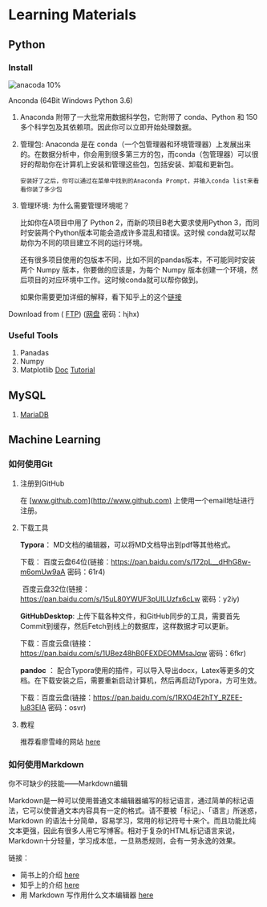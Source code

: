 # Learning Materials

## Python

### Install

![anacoda 10%](https://www.anaconda.com/wp-content/themes/anaconda/images/logo-dark.png)

Anconda (64Bit Windows Python 3.6)

1. Anaconda 附带了一大批常用数据科学包，它附带了 conda、Python 和 150 多个科学包及其依赖项。因此你可以立即开始处理数据。

2. 管理包:  Anaconda 是在 conda（一个包管理器和环境管理器）上发展出来的。在数据分析中，你会用到很多第三方的包，而conda（包管理器）可以很好的帮助你在计算机上安装和管理这些包，包括安装、卸载和更新包。

   `安装好了之后，你可以通过在菜单中找到的Anaconda Prompt，并输入conda list来看看你装了多少包`

3. 管理环境: 为什么需要管理环境呢？

   比如你在A项目中用了 Python 2，而新的项目B老大要求使用Python 3，而同时安装两个Python版本可能会造成许多混乱和错误。这时候 conda就可以帮助你为不同的项目建立不同的运行环境。

   还有很多项目使用的包版本不同，比如不同的pandas版本，不可能同时安装两个 Numpy 版本，你要做的应该是，为每个 Numpy 版本创建一个环境，然后项目的对应环境中工作。这时候conda就可以帮你做到。

   如果你需要更加详细的解释，看下知乎上的这个[链接](https://www.zhihu.com/question/58033789)

Download from ( [FTP](ftp://10.23.0.2/Tools)) ([网盘](https://pan.baidu.com/s/1C_8CWPGuSgg1G_W8DQh-nw)  密码：hjhx)

### Useful Tools

1. Panadas 
2. Numpy
3. Matplotlib  [Doc](https://matplotlib.org/api/pyplot_api.html)  [Tutorial](https://matplotlib.org/users/pyplot_tutorial.html)

## MySQL

1. [MariaDB](../Database/readme.md)
       

## Machine Learning



### 如何使用Git

1. 注册到GitHub

   在 [www.github.com](http://www.github.com) 上使用一个email地址进行注册。

2. 下载工具

   **Typora**： MD文档的编辑器，可以将MD文档导出到pdf等其他格式。

   下载： 百度云盘64位(链接：https://pan.baidu.com/s/172pL__dHhG8w-m6omUw9aA 密码：61r4)

   ​             百度云盘32位(链接：https://pan.baidu.com/s/15uL80YWUF3pUlLUzfx6cLw 密码：y2iy)

   **GitHubDesktop**: 上传下载各种文件，和GitHub同步的工具，需要首先Commit到缓存，然后Fetch到线上的数据库，这样数据才可以更新。

   下载：百度云盘(链接：https://pan.baidu.com/s/1UBez48hB0FEXDEOMMsaJqw 密码：6fkr)

   **pandoc** ： 配合Typora使用的插件，可以导入导出docx，Latex等更多的文档。在下载安装之后，需要重新启动计算机，然后再启动Typora，方可生效。

   下载：百度云盘(链接：https://pan.baidu.com/s/1RXO4E2hTY_RZEE-Iu83EIA 密码：osvr)

3. 教程

   推荐看廖雪峰的网站 [here](https://www.liaoxuefeng.com/wiki/0013739516305929606dd18361248578c67b8067c8c017b000)

### 如何使用Markdown

你不可缺少的技能——Markdown编辑

Markdown是一种可以使用普通文本编辑器编写的标记语言，通过简单的标记语法，它可以使普通文本内容具有一定的格式。请不要被「标记」、「语言」所迷惑，Markdown 的语法十分简单，容易学习，常用的标记符号十来个。而且功能比纯文本更强，因此有很多人用它写博客。相对于复杂的HTML标记语言来说，Markdown十分轻量，学习成本低，一旦熟悉规则，会有一劳永逸的效果。

链接：

- 简书上的介绍 [here](https://www.jianshu.com/p/3e906d2ce346)
- 知乎上的介绍 [here](https://www.zhihu.com/topic/19590742/hot)
- 用 Markdown 写作用什么文本编辑器 [here](https://www.zhihu.com/question/19637157/answer/78063239)
